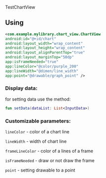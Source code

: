 TestChartView

## Using

``` xml
<com.example.mylibrary.chart_view.ChartView
android:id="@+id/chart"
android:layout_width="wrap_content"
android:layout_height="wrap_content"
android:layout_alignParentTop="true"
android:layout_marginTop="50dp"
app:isFrameNeeded="true"
app:lineColor="@color/purple_200"
app:lineWidth="@dimen/line_width"
app:point="@drawable/graph_point" />
```
### Display data:

for setting data use the method:
``` kotlin
fun setData(dataList: List<InputData>)
```


### Customizable parameters:

```lineColor``` - color of a chart line

```lineWidth``` - width of chart line

```frameLineColor``` - color of a lines of a frame

```isFrameNeeded``` - draw or not draw the frame

```point``` - setting drawable to a point


